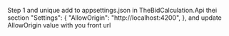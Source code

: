 Step 1 and unique
 add  to appsettings.json in TheBidCalculation.Api thei section
  "Settings": {
        "AllowOrigin": "http://localhost:4200",
    },
    and update AllowOrigin value with you front url

